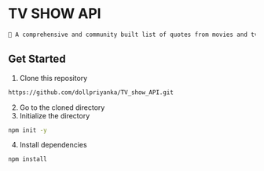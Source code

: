 # TV SHOW API

```sh
🎥 A comprehensive and community built list of quotes from movies and tv shows. This is meant to be used in any kind of application.
```

## Get Started

1. Clone this repository

```sh
https://github.com/dollpriyanka/TV_show_API.git
```

2. Go to the cloned directory
3. Initialize the directory

```sh
npm init -y
```

4. Install dependencies

```sh
npm install
```
